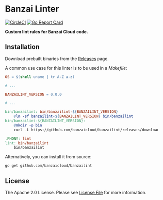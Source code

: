 # Banzai Linter

[![CircleCI](https://circleci.com/gh/banzaicloud/banzailint.svg?style=svg)](https://circleci.com/gh/banzaicloud/banzailint)
[![Go Report Card](https://goreportcard.com/badge/github.com/banzaicloud/banzailint?style=flat-square)](https://goreportcard.com/report/github.com/banzaicloud/banzailint)

**Custom lint rules for Banzai Cloud code.**


## Installation

Download prebuilt binaries from the [Releases](https://github.com/banzaicloud/banzailint/releases/latest) page.

A common use case for this linter is to be used in a *Makefile*:

```makefile
OS = $(shell uname | tr A-Z a-z)

# ...

BANZAILINT_VERSION = 0.0.0

# ...

bin/banzailint: bin/banzailint-${BANZAILINT_VERSION}
	@ln -sf banzailint-${BANZAILINT_VERSION} bin/banzailint
bin/banzailint-${BANZAILINT_VERSION}:
	@mkdir -p bin
	curl -L https://github.com/banzaicloud/banzailint/releases/download/v${BANZAILINT_VERSION}/banzailint_${BANZAILINT_VERSION}_${OS}_amd64.tar.gz | tar -zOxf - banzailint > ./bin/banzailint-${BANZAILINT_VERSION} && chmod +x ./bin/banzailint-${BANZAILINT_VERSION}

.PHONY: lint
lint: bin/banzailint
	bin/banzailint
```

Alternatively, you can install it from source:

```bash
go get github.com/banzaicloud/banzailint
```


## License

The Apache 2.0 License. Please see [License File](LICENSE) for more information.
